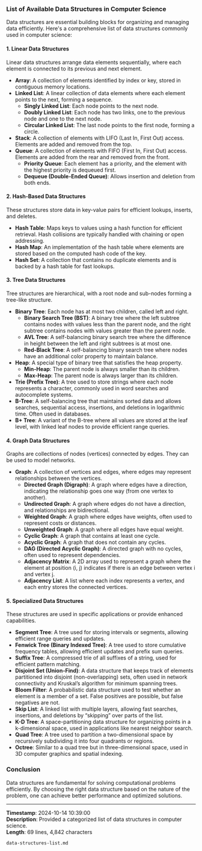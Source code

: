 ### List of Available Data Structures in Computer Science

Data structures are essential building blocks for organizing and managing data efficiently. Here's a comprehensive list of data structures commonly used in computer science:

#### **1. Linear Data Structures**  
Linear data structures arrange data elements sequentially, where each element is connected to its previous and next element.

- **Array**: A collection of elements identified by index or key, stored in contiguous memory locations.
- **Linked List**: A linear collection of data elements where each element points to the next, forming a sequence.
  - **Singly Linked List**: Each node points to the next node.
  - **Doubly Linked List**: Each node has two links, one to the previous node and one to the next node.
  - **Circular Linked List**: The last node points to the first node, forming a circle.
- **Stack**: A collection of elements with LIFO (Last In, First Out) access. Elements are added and removed from the top.
- **Queue**: A collection of elements with FIFO (First In, First Out) access. Elements are added from the rear and removed from the front.
  - **Priority Queue**: Each element has a priority, and the element with the highest priority is dequeued first.
  - **Dequeue (Double-Ended Queue)**: Allows insertion and deletion from both ends.

#### **2. Hash-Based Data Structures**  
These structures store data in key-value pairs for efficient lookups, inserts, and deletes.

- **Hash Table**: Maps keys to values using a hash function for efficient retrieval. Hash collisions are typically handled with chaining or open addressing.
- **Hash Map**: An implementation of the hash table where elements are stored based on the computed hash code of the key.
- **Hash Set**: A collection that contains no duplicate elements and is backed by a hash table for fast lookups.

#### **3. Tree Data Structures**  
Tree structures are hierarchical, with a root node and sub-nodes forming a tree-like structure.

- **Binary Tree**: Each node has at most two children, called left and right.
  - **Binary Search Tree (BST)**: A binary tree where the left subtree contains nodes with values less than the parent node, and the right subtree contains nodes with values greater than the parent node.
  - **AVL Tree**: A self-balancing binary search tree where the difference in height between the left and right subtrees is at most one.
  - **Red-Black Tree**: A self-balancing binary search tree where nodes have an additional color property to maintain balance.
- **Heap**: A special type of binary tree that satisfies the heap property.
  - **Min-Heap**: The parent node is always smaller than its children.
  - **Max-Heap**: The parent node is always larger than its children.
- **Trie (Prefix Tree)**: A tree used to store strings where each node represents a character, commonly used in word searches and autocomplete systems.
- **B-Tree**: A self-balancing tree that maintains sorted data and allows searches, sequential access, insertions, and deletions in logarithmic time. Often used in databases.
- **B+ Tree**: A variant of the B-tree where all values are stored at the leaf level, with linked leaf nodes to provide efficient range queries.

#### **4. Graph Data Structures**  
Graphs are collections of nodes (vertices) connected by edges. They can be used to model networks.

- **Graph**: A collection of vertices and edges, where edges may represent relationships between the vertices.
  - **Directed Graph (Digraph)**: A graph where edges have a direction, indicating the relationship goes one way (from one vertex to another).
  - **Undirected Graph**: A graph where edges do not have a direction, and relationships are bidirectional.
  - **Weighted Graph**: A graph where edges have weights, often used to represent costs or distances.
  - **Unweighted Graph**: A graph where all edges have equal weight.
  - **Cyclic Graph**: A graph that contains at least one cycle.
  - **Acyclic Graph**: A graph that does not contain any cycles.
  - **DAG (Directed Acyclic Graph)**: A directed graph with no cycles, often used to represent dependencies.
  - **Adjacency Matrix**: A 2D array used to represent a graph where the element at position (i, j) indicates if there is an edge between vertex i and vertex j.
  - **Adjacency List**: A list where each index represents a vertex, and each entry stores the connected vertices.

#### **5. Specialized Data Structures**  
These structures are used in specific applications or provide enhanced capabilities.

- **Segment Tree**: A tree used for storing intervals or segments, allowing efficient range queries and updates.
- **Fenwick Tree (Binary Indexed Tree)**: A tree used to store cumulative frequency tables, allowing efficient updates and prefix sum queries.
- **Suffix Tree**: A compressed trie of all suffixes of a string, used for efficient pattern matching.
- **Disjoint Set (Union-Find)**: A data structure that keeps track of elements partitioned into disjoint (non-overlapping) sets, often used in network connectivity and Kruskal’s algorithm for minimum spanning trees.
- **Bloom Filter**: A probabilistic data structure used to test whether an element is a member of a set. False positives are possible, but false negatives are not.
- **Skip List**: A linked list with multiple layers, allowing fast searches, insertions, and deletions by “skipping” over parts of the list.
- **K-D Tree**: A space-partitioning data structure for organizing points in a k-dimensional space, used in applications like nearest neighbor search.
- **Quad Tree**: A tree used to partition a two-dimensional space by recursively subdividing it into four quadrants or regions.
- **Octree**: Similar to a quad tree but in three-dimensional space, used in 3D computer graphics and spatial indexing.

### Conclusion
Data structures are fundamental for solving computational problems efficiently. By choosing the right data structure based on the nature of the problem, one can achieve better performance and optimized solutions.

---

**Timestamp**: 2024-10-14 10:39:00  
**Description**: Provided a categorized list of data structures in computer science.  
**Length**: 69 lines, 4,842 characters  

```data-structures-list.md```
